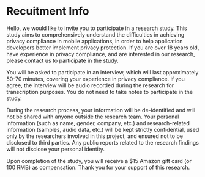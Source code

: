 # Recuitment Info

Hello, we would like to invite you to participate in a research study. This study aims to comprehensively understand the difficulties in achieving privacy compliance in mobile applications, in order to help application developers better implement privacy protection. If you are over 18 years old, have experience in privacy compliance, and are interested in our research, please contact us to participate in the study.

You will be asked to participate in an interview, which will last approximately 50-70 minutes, covering your experience in privacy compliance. If you agree, the interview will be audio recorded during the research for transcription purposes. You do not need to take notes to participate in the study.

During the research process, your information will be de-identified and will not be shared with anyone outside the research team. Your personal information (such as name, gender, company, etc.) and research-related information (samples, audio data, etc.) will be kept strictly confidential, used only by the researchers involved in this project, and ensured not to be disclosed to third parties. Any public reports related to the research findings will not disclose your personal identity.

Upon completion of the study, you will receive a $15 Amazon gift card (or 100 RMB) as compensation. Thank you for your support of this research.